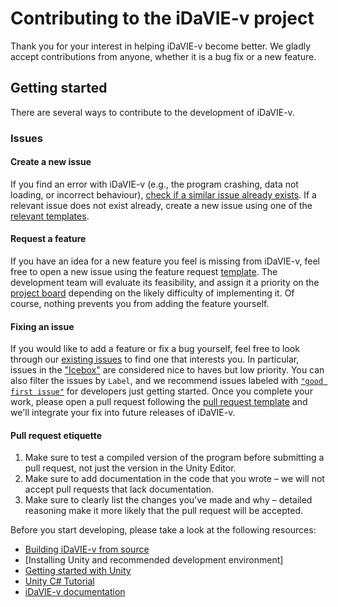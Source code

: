 # Contributing to the iDaVIE-v project

Thank you for your interest in helping iDaVIE-v become better. We gladly accept contributions from anyone, whether it is a bug fix or a new feature.

## Getting started
There are several ways to contribute to the development of iDaVIE-v.
### Issues
#### Create a new issue
If you find an error with iDaVIE-v (e.g., the program crashing, data not loading, or incorrect behaviour), [check if a similar issue already exists](https://github.com/idia-astro/idia_unity_vr/issues). If a relevant issue does not exist already, create a new issue using one of the [relevant templates]().

#### Request a feature
If you have an idea for a new feature you feel is missing from iDaVIE-v, feel free to open a new issue using the feature request [template](). The development team will evaluate its feasibility, and assign it a priority on the [project board](https://github.com/orgs/idia-astro/projects/2/views/1) depending on the likely difficulty of implementing it. Of course, nothing prevents you from adding the feature yourself.

#### Fixing an issue
If you would like to add a feature or fix a bug yourself, feel free to look through our [existing issues](https://github.com/idia-astro/idia_unity_vr/issues) to find one that interests you. In particular, issues in the ["Icebox"](https://github.com/orgs/idia-astro/projects/2/views/1?filterQuery=Icebox) are considered nice to haves but low priority. You can also filter the issues by `Label`, and we recommend issues labeled with [`"good first issue"`](https://github.com/idia-astro/idia_unity_vr/issues?q=is%3Aopen+is%3Aissue+label%3A%22good+first+issue%22) for developers just getting started. Once you complete your work, please open a pull request following the [pull request template]() and we'll integrate your fix into future releases of iDaVIE-v.

#### Pull request etiquette
1. Make sure to test a compiled version of the program before submitting a pull request, not just the version in the Unity Editor.
2. Make sure to add documentation in the code that you wrote – we will not accept pull requests that lack documentation.
3. Make sure to clearly list the changes you've made and why – detailed reasoning make it more likely that the pull request will be accepted.

Before you start developing, please take a look at the following resources:
* [Building iDaVIE-v from source](https://github.com/idia-astro/idia_unity_vr/blob/main/BUILD.md)
* [Installing Unity and recommended development environment]
* [Getting started with Unity](https://docs.unity3d.com/2021.3/Documentation/Manual/index.html)
* [Unity C# Tutorial](https://learn.unity.com/project/beginner-gameplay-scripting)
* [iDaVIE-v documentation](https://idavie.readthedocs.io/en/latest/)
